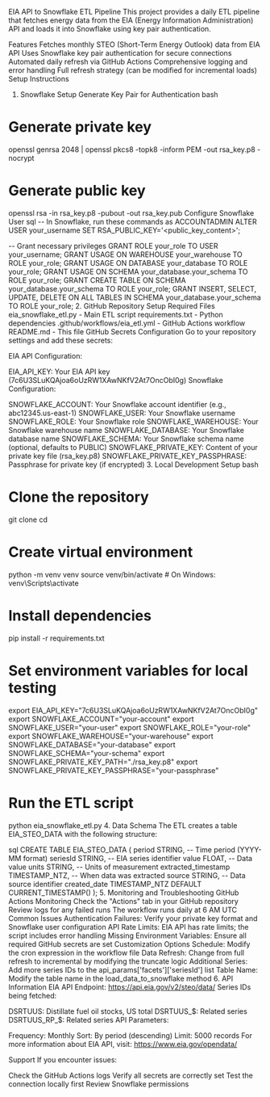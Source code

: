 EIA API to Snowflake ETL Pipeline
This project provides a daily ETL pipeline that fetches energy data from the EIA (Energy Information Administration) API and loads it into Snowflake using key pair authentication.

Features
Fetches monthly STEO (Short-Term Energy Outlook) data from EIA API
Uses Snowflake key pair authentication for secure connections
Automated daily refresh via GitHub Actions
Comprehensive logging and error handling
Full refresh strategy (can be modified for incremental loads)
Setup Instructions
1. Snowflake Setup
Generate Key Pair for Authentication
bash
# Generate private key
openssl genrsa 2048 | openssl pkcs8 -topk8 -inform PEM -out rsa_key.p8 -nocrypt

# Generate public key
openssl rsa -in rsa_key.p8 -pubout -out rsa_key.pub
Configure Snowflake User
sql
-- In Snowflake, run these commands as ACCOUNTADMIN
ALTER USER your_username SET RSA_PUBLIC_KEY='<public_key_content>';

-- Grant necessary privileges
GRANT ROLE your_role TO USER your_username;
GRANT USAGE ON WAREHOUSE your_warehouse TO ROLE your_role;
GRANT USAGE ON DATABASE your_database TO ROLE your_role;
GRANT USAGE ON SCHEMA your_database.your_schema TO ROLE your_role;
GRANT CREATE TABLE ON SCHEMA your_database.your_schema TO ROLE your_role;
GRANT INSERT, SELECT, UPDATE, DELETE ON ALL TABLES IN SCHEMA your_database.your_schema TO ROLE your_role;
2. GitHub Repository Setup
Required Files
eia_snowflake_etl.py - Main ETL script
requirements.txt - Python dependencies
.github/workflows/eia_etl.yml - GitHub Actions workflow
README.md - This file
GitHub Secrets Configuration
Go to your repository settings and add these secrets:

EIA API Configuration:

EIA_API_KEY: Your EIA API key (7c6U3SLuKQAjoa6oUzRW1XAwNKfV2At7OncObI0g)
Snowflake Configuration:

SNOWFLAKE_ACCOUNT: Your Snowflake account identifier (e.g., abc12345.us-east-1)
SNOWFLAKE_USER: Your Snowflake username
SNOWFLAKE_ROLE: Your Snowflake role
SNOWFLAKE_WAREHOUSE: Your Snowflake warehouse name
SNOWFLAKE_DATABASE: Your Snowflake database name
SNOWFLAKE_SCHEMA: Your Snowflake schema name (optional, defaults to PUBLIC)
SNOWFLAKE_PRIVATE_KEY: Content of your private key file (rsa_key.p8)
SNOWFLAKE_PRIVATE_KEY_PASSPHRASE: Passphrase for private key (if encrypted)
3. Local Development Setup
bash
# Clone the repository
git clone <your-repo-url>
cd <your-repo-name>

# Create virtual environment
python -m venv venv
source venv/bin/activate  # On Windows: venv\Scripts\activate

# Install dependencies
pip install -r requirements.txt

# Set environment variables for local testing
export EIA_API_KEY="7c6U3SLuKQAjoa6oUzRW1XAwNKfV2At7OncObI0g"
export SNOWFLAKE_ACCOUNT="your-account"
export SNOWFLAKE_USER="your-user"
export SNOWFLAKE_ROLE="your-role"
export SNOWFLAKE_WAREHOUSE="your-warehouse"
export SNOWFLAKE_DATABASE="your-database"
export SNOWFLAKE_SCHEMA="your-schema"
export SNOWFLAKE_PRIVATE_KEY_PATH="./rsa_key.p8"
export SNOWFLAKE_PRIVATE_KEY_PASSPHRASE="your-passphrase"

# Run the ETL script
python eia_snowflake_etl.py
4. Data Schema
The ETL creates a table EIA_STEO_DATA with the following structure:

sql
CREATE TABLE EIA_STEO_DATA (
    period STRING,              -- Time period (YYYY-MM format)
    seriesId STRING,           -- EIA series identifier
    value FLOAT,               -- Data value
    units STRING,              -- Units of measurement
    extracted_timestamp TIMESTAMP_NTZ,  -- When data was extracted
    source STRING,             -- Data source identifier
    created_date TIMESTAMP_NTZ DEFAULT CURRENT_TIMESTAMP()
);
5. Monitoring and Troubleshooting
GitHub Actions Monitoring
Check the "Actions" tab in your GitHub repository
Review logs for any failed runs
The workflow runs daily at 6 AM UTC
Common Issues
Authentication Failures: Verify your private key format and Snowflake user configuration
API Rate Limits: EIA API has rate limits; the script includes error handling
Missing Environment Variables: Ensure all required GitHub secrets are set
Customization Options
Schedule: Modify the cron expression in the workflow file
Data Refresh: Change from full refresh to incremental by modifying the truncate logic
Additional Series: Add more series IDs to the api_params['facets']['seriesId'] list
Table Name: Modify the table name in the load_data_to_snowflake method
6. API Information
EIA API Endpoint: https://api.eia.gov/v2/steo/data/ Series IDs being fetched:

DSRTUUS: Distillate fuel oil stocks, US total
DSRTUUS_$: Related series
DSRTUUS_RP_$: Related series
API Parameters:

Frequency: Monthly
Sort: By period (descending)
Limit: 5000 records
For more information about EIA API, visit: https://www.eia.gov/opendata/

Support
If you encounter issues:

Check the GitHub Actions logs
Verify all secrets are correctly set
Test the connection locally first
Review Snowflake permissions
